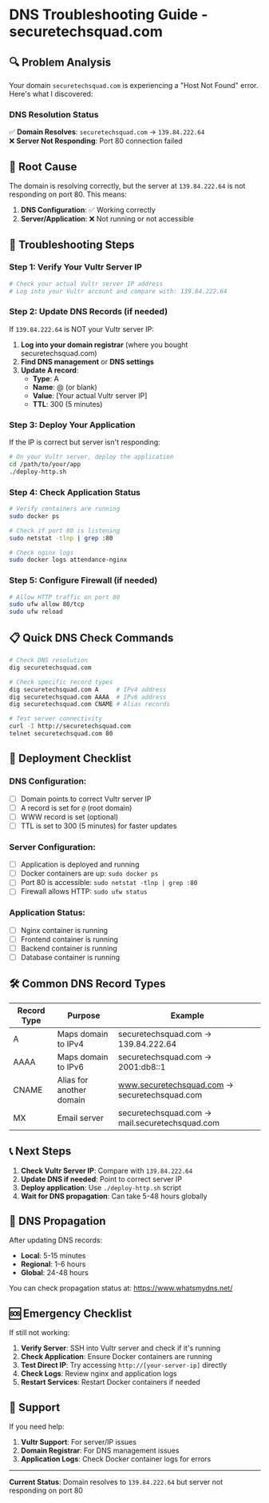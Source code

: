 # DNS Troubleshooting Guide - securetechsquad.com

## 🔍 Problem Analysis

Your domain `securetechsquad.com` is experiencing a "Host Not Found" error. Here's what I discovered:

### DNS Resolution Status
✅ **Domain Resolves**: `securetechsquad.com` → `139.84.222.64`  
❌ **Server Not Responding**: Port 80 connection failed

## 🎯 Root Cause

The domain is resolving correctly, but the server at `139.84.222.64` is not responding on port 80. This means:

1. **DNS Configuration**: ✅ Working correctly
2. **Server/Application**: ❌ Not running or not accessible

## 🔧 Troubleshooting Steps

### Step 1: Verify Your Vultr Server IP
```bash
# Check your actual Vultr server IP address
# Log into your Vultr account and compare with: 139.84.222.64
```

### Step 2: Update DNS Records (if needed)
If `139.84.222.64` is NOT your Vultr server IP:

1. **Log into your domain registrar** (where you bought securetechsquad.com)
2. **Find DNS management** or **DNS settings**
3. **Update A record**:
   - **Type**: A
   - **Name**: @ (or blank)
   - **Value**: [Your actual Vultr server IP]
   - **TTL**: 300 (5 minutes)

### Step 3: Deploy Your Application
If the IP is correct but server isn't responding:

```bash
# On your Vultr server, deploy the application
cd /path/to/your/app
./deploy-http.sh
```

### Step 4: Check Application Status
```bash
# Verify containers are running
sudo docker ps

# Check if port 80 is listening
sudo netstat -tlnp | grep :80

# Check nginx logs
sudo docker logs attendance-nginx
```

### Step 5: Configure Firewall (if needed)
```bash
# Allow HTTP traffic on port 80
sudo ufw allow 80/tcp
sudo ufw reload
```

## 📋 Quick DNS Check Commands

```bash
# Check DNS resolution
dig securetechsquad.com

# Check specific record types
dig securetechsquad.com A     # IPv4 address
dig securetechsquad.com AAAA  # IPv6 address
dig securetechsquad.com CNAME # Alias records

# Test server connectivity
curl -I http://securetechsquad.com
telnet securetechsquad.com 80
```

## 🚀 Deployment Checklist

### DNS Configuration:
- [ ] Domain points to correct Vultr server IP
- [ ] A record is set for `@` (root domain)
- [ ] WWW record is set (optional)
- [ ] TTL is set to 300 (5 minutes) for faster updates

### Server Configuration:
- [ ] Application is deployed and running
- [ ] Docker containers are up: `sudo docker ps`
- [ ] Port 80 is accessible: `sudo netstat -tlnp | grep :80`
- [ ] Firewall allows HTTP: `sudo ufw status`

### Application Status:
- [ ] Nginx container is running
- [ ] Frontend container is running
- [ ] Backend container is running
- [ ] Database container is running

## 🛠️ Common DNS Record Types

| Record Type | Purpose | Example |
|-------------|---------|---------|
| A | Maps domain to IPv4 | securetechsquad.com → 139.84.222.64 |
| AAAA | Maps domain to IPv6 | securetechsquad.com → 2001:db8::1 |
| CNAME | Alias for another domain | www.securetechsquad.com → securetechsquad.com |
| MX | Email server | securetechsquad.com → mail.securetechsquad.com |

## 📞 Next Steps

1. **Check Vultr Server IP**: Compare with `139.84.222.64`
2. **Update DNS if needed**: Point to correct server IP
3. **Deploy application**: Use `./deploy-http.sh` script
4. **Wait for DNS propagation**: Can take 5-48 hours globally

## 🔄 DNS Propagation

After updating DNS records:
- **Local**: 5-15 minutes
- **Regional**: 1-6 hours  
- **Global**: 24-48 hours

You can check propagation status at: https://www.whatsmydns.net/

## 🆘 Emergency Checklist

If still not working:

1. **Verify Server**: SSH into Vultr server and check if it's running
2. **Check Application**: Ensure Docker containers are running
3. **Test Direct IP**: Try accessing `http://[your-server-ip]` directly
4. **Check Logs**: Review nginx and application logs
5. **Restart Services**: Restart Docker containers if needed

## 📧 Support

If you need help:
1. **Vultr Support**: For server/IP issues
2. **Domain Registrar**: For DNS management issues
3. **Application Logs**: Check Docker container logs for errors

---

**Current Status**: Domain resolves to `139.84.222.64` but server not responding on port 80